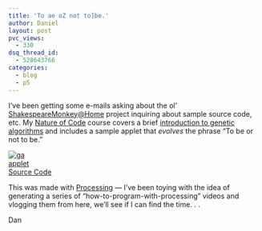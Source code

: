```yaml
---
title: 'To ae oZ not to]be.'
author: Daniel
layout: post
pvc_views:
  - 330
dsq_thread_id:
  - 528643766
categories:
  - blog
  - p5
---
```

<p>I&#8217;ve been getting some e-mails asking about the ol&#8217; <a href="http://shiffman.net/projects/shakespearemonkeyhome/">ShakespeareMonkey@Home</a> project inquiring about sample source code, etc.  My <a href="http://shiffman.net/itp/classes/nature/">Nature of Code</a> course covers a brief <a href="http://shiffman.net/itp/classes/nature/week09/">introduction to genetic algorithms</a> and includes a sample applet that <i>evolves</i> the phrase &#8220;To be or not to be.&#8221;  </p>
<p><a href="http://shiffman.net/p5/GA"><img src="http://shiffman.net/p5/ga.jpg" alt="ga"/></a><br />
<a href="http://shiffman.net/p5/GA">applet</a><br />
<a href="http://shiffman.net/p5/GA_Shakespeare.zip">Source Code</a></p>
<p>This was made with <a href="http://www.processing.org">Processing</a> &#8212; I&#8217;ve been toying with the idea of generating a series of &#8220;how-to-program-with-processing&#8221; videos and vlogging them from here, we&#8217;ll see if I can find the time. . .</p>
<p>Dan</p>
